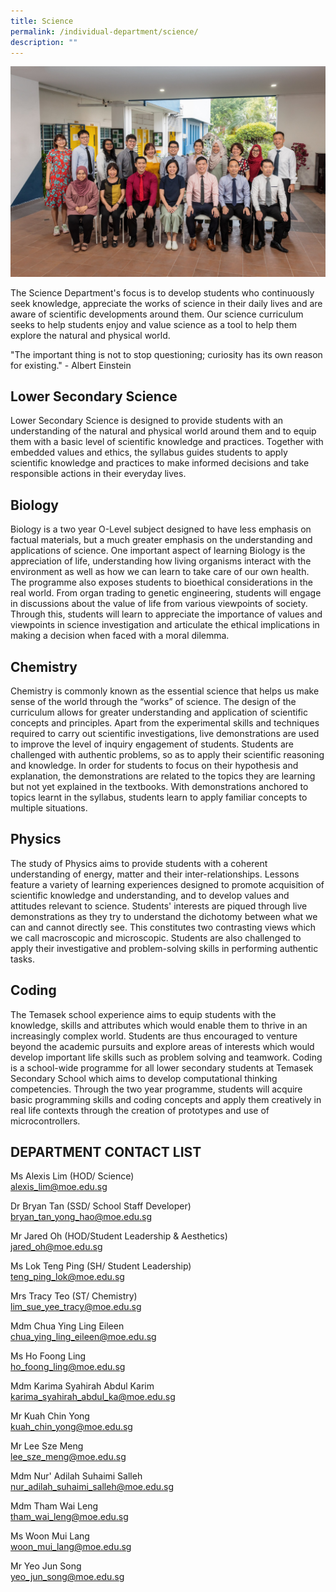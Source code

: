 ```yaml
---
title: Science
permalink: /individual-department/science/
description: ""
---
```

![2022.01.12 Temasek Sec Department Photographs 11743.jpg](/images/20220112%20Temasek%20Sec%20Department%20Photographs%2011743.jpg)  

The Science Department's focus is to develop students who continuously seek knowledge, appreciate the works of science in their daily lives and are aware of scientific developments around them. Our science curriculum seeks to help students enjoy and value science as a tool to help them explore the natural and physical world.  

"The important thing is not to stop questioning; curiosity has its own reason for existing." - Albert Einstein

  

## Lower Secondary Science

Lower Secondary Science is designed to provide students with an understanding of the natural and physical world around them and to equip them with a basic level of scientific knowledge and practices. Together with embedded values and ethics, the syllabus guides students to apply scientific knowledge and practices to make informed decisions and take responsible actions in their everyday lives.

  

## Biology

Biology is a two year O-Level subject designed to have less emphasis on factual materials, but a much greater emphasis on the understanding and applications of science. One important aspect of learning Biology is the appreciation of life, understanding how living organisms interact with the environment as well as how we can learn to take care of our own health. The programme also exposes students to bioethical considerations in the real world. From organ trading to genetic engineering, students will engage in discussions about the value of life from various viewpoints of society. Through this, students will learn to appreciate the importance of values and viewpoints in science investigation and articulate the ethical implications in making a decision when faced with a moral dilemma.

  

## Chemistry

Chemistry is commonly known as the essential science that helps us make sense of the world through the “works” of science. The design of the curriculum allows for greater understanding and application of scientific concepts and principles. Apart from the experimental skills and techniques required to carry out scientific investigations, live demonstrations are used to improve the level of inquiry engagement of students. Students are challenged with authentic problems, so as to apply their scientific reasoning and knowledge. In order for students to focus on their hypothesis and explanation, the demonstrations are related to the topics they are learning but not yet explained in the textbooks. With demonstrations anchored to topics learnt in the syllabus, students learn to apply familiar concepts to multiple situations.

  

## Physics

The study of Physics aims to provide students with a coherent understanding of energy, matter and their inter-relationships. Lessons feature a variety of learning experiences designed to promote acquisition of scientific knowledge and understanding, and to develop values and attitudes relevant to science. Students' interests are piqued through live demonstrations as they try to understand the dichotomy between what we can and cannot directly see. This constitutes two contrasting views which we call macroscopic and microscopic. Students are also challenged to apply their investigative and problem-solving skills in performing authentic tasks.

  

## Coding

The Temasek school experience aims to equip students with the knowledge, skills and attributes which would enable them to thrive in an increasingly complex world. Students are thus encouraged to venture beyond the academic pursuits and explore areas of interests which would develop important life skills such as problem solving and teamwork. Coding is a school-wide programme for all lower secondary students at Temasek Secondary School which aims to develop computational thinking competencies. Through the two year programme, students will acquire basic programming skills and coding concepts and apply them creatively in real life contexts through the creation of prototypes and use of microcontrollers.

  

## DEPARTMENT CONTACT LIST
  

Ms Alexis Lim (HOD/ Science)  
alexis_lim@moe.edu.sg  

  

Dr Bryan Tan (SSD/ School Staff Developer)  
bryan_tan_yong_hao@moe.edu.sg  

  

Mr Jared Oh (HOD/Student Leadership & Aesthetics)  
jared_oh@moe.edu.sg

  

Ms Lok Teng Ping (SH/ Student Leadership)   
teng_ping_lok@moe.edu.sg

  

Mrs Tracy Teo (ST/ Chemistry)  
lim_sue_yee_tracy@moe.edu.sg

  

Mdm Chua Ying Ling Eileen  
chua_ying_ling_eileen@moe.edu.sg



Ms Ho Foong Ling  
ho_foong_ling@moe.edu.sg

  

Mdm Karima Syahirah Abdul Karim  
karima_syahirah_abdul_ka@moe.edu.sg  

  

Mr Kuah Chin Yong  
kuah_chin_yong@moe.edu.sg  

  

Mr Lee Sze Meng  
lee_sze_meng@moe.edu.sg  

  


Mdm Nur' Adilah Suhaimi Salleh  
nur_adilah_suhaimi_salleh@moe.edu.sg  

   

  

Mdm Tham Wai Leng  
tham_wai_leng@moe.edu.sg  



  

Ms Woon Mui Lang  
woon_mui_lang@moe.edu.sg  

  

Mr Yeo Jun Song  
yeo_jun_song@moe.edu.sg